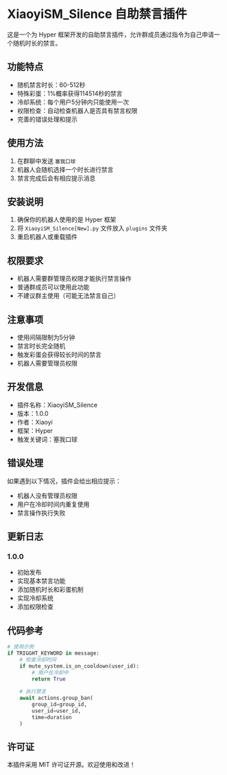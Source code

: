 # XiaoyiSM_Silence 自助禁言插件

这是一个为 Hyper 框架开发的自助禁言插件，允许群成员通过指令为自己申请一个随机时长的禁言。

## 功能特点

- 随机禁言时长：60-512秒
- 特殊彩蛋：1%概率获得114514秒的禁言
- 冷却系统：每个用户5分钟内只能使用一次
- 权限检查：自动检查机器人是否具有禁言权限
- 完善的错误处理和提示

## 使用方法

1. 在群聊中发送 `塞我口球`
2. 机器人会随机选择一个时长进行禁言
3. 禁言完成后会有相应提示消息

## 安装说明

1. 确保你的机器人使用的是 Hyper 框架
2. 将 `XiaoyiSM_Silence[New].py` 文件放入 `plugins` 文件夹
3. 重启机器人或重载插件

## 权限要求

- 机器人需要群管理员权限才能执行禁言操作
- 普通群成员可以使用此功能
- 不建议群主使用（可能无法禁言自己）

## 注意事项

- 使用间隔限制为5分钟
- 禁言时长完全随机
- 触发彩蛋会获得较长时间的禁言
- 机器人需要管理员权限

## 开发信息

- 插件名称：XiaoyiSM_Silence
- 版本：1.0.0
- 作者：Xiaoyi
- 框架：Hyper
- 触发关键词：塞我口球

## 错误处理

如果遇到以下情况，插件会给出相应提示：
- 机器人没有管理员权限
- 用户在冷却时间内重复使用
- 禁言操作执行失败

## 更新日志

### 1.0.0
- 初始发布
- 实现基本禁言功能
- 添加随机时长和彩蛋机制
- 实现冷却系统
- 添加权限检查

## 代码参考

```python
# 使用示例
if TRIGGHT_KEYWORD in message:
    # 检查冷却时间
    if mute_system.is_on_cooldown(user_id):
        # 用户在冷却中
        return True
    
    # 执行禁言
    await actions.group_ban(
        group_id=group_id,
        user_id=user_id,
        time=duration
    )
```

## 许可证

本插件采用 MIT 许可证开源。欢迎使用和改进！